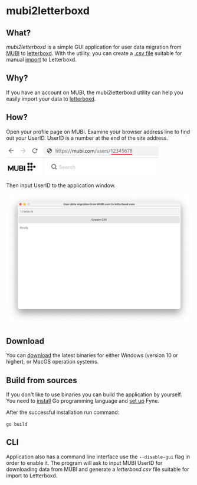# mubi2letterboxd

## What?
_mubi2letterboxd_ is a simple GUI application for user data migration from [MUBI](https://mubi.com) to [letterboxd](https://letterboxd.com). With the utility, you can create a [.csv file](https://letterboxd.com/about/importing-data/) suitable for manual [import](https://letterboxd.com/import/) to Letterboxd.

## Why?
If you have an account on MUBI, the mubi2letterboxd utility can help you easily import your data to [letterboxd](https://letterboxd.com). 

## How?
Open your profile page on MUBI. Examine your browser address line to find out your UserID. UserID is a number at the end of the site address.


![How to find UserID](images/userid_url.png "How to find UserID")

Then input UserID to the application window.

![Application window](images/window.png "Application window")

## Download

You can [download](https://github.com/hextriclosan/mubi2letterboxd/releases/latest) the latest binaries for either Windows (version 10 or higher), or MacOS operation systems.

## Build from sources
If you don't like to use binaries you can build the application by yourself.
You need to [install](https://golang.org/doc/install) Go programming language and [set up](https://developer.fyne.io/started/) Fyne.

After the successful installation run command:

`go build`

## CLI
Application also has a command line interface use the `--disable-gui` flag in order to enable it.
The program will ask to input MUBI UserID for downloading data from MUBI and generate a _letterboxd.csv_ file suitable for import to Letterboxd.
